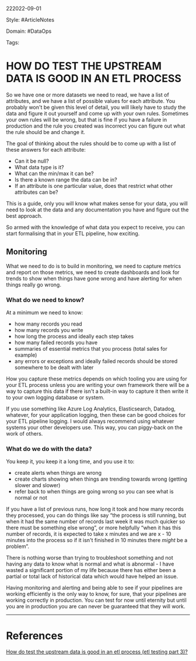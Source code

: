 222022-09-01

Style: #ArticleNotes 

Domain: #DataOps 

Tags:

# HOW DO TEST THE UPSTREAM DATA IS GOOD IN AN ETL PROCESS
So we have one or more datasets we need to read, we have a list of attributes, and we have a list of possible values for each attribute. You probably won't be given this level of detail, you will likely have to study the data and figure it out yourself and come up with your own rules. Sometimes your own rules will be wrong, but that is fine if you have a failure in production and the rule you created was incorrect you can figure out what the rule should be and change it.

The goal of thinking about the rules should be to come up with a list of these answers for each attribute:

-   Can it be null?
-   What data type is it?
-   What can the min/max it can be?
-   Is there a known range the data can be in?
-   If an attribute is one particular value, does that restrict what other attributes can be?

This is a guide, only you will know what makes sense for your data, you will need to look at the data and any documentation you have and figure out the best approach.

So armed with the knowledge of what data you expect to receive, you can start formalising that in your ETL pipeline, how exciting.

## Monitoring

What we need to do is to build in monitoring, we need to capture metrics and report on those metrics, we need to create dashboards and look for trends to show when things have gone wrong and have alerting for when things really go wrong.

### What do we need to know?

At a minimum we need to know:

-   how many records you read
-   how many records you write
-   how long the process and ideally each step takes
-   how many failed records you have
-   summaries of essential metrics that you process (total sales for example)
-   any errors or exceptions and ideally failed records should be stored somewhere to be dealt with later

How you capture these metrics depends on which tooling you are using for your ETL process unless you are writing your own framework there will be a way to capture this data if there isn't a built-in way to capture it then write it to your own logging database or system.

If you use something like Azure Log Analytics, Elasticsearch, Datadog, whatever, for your application logging, then these can be good choices for your ETL pipeline logging. I would always recommend using whatever systems your other developers use. This way, you can piggy-back on the work of others.


### What do we do with the data?

You keep it, you keep it a long time, and you use it to:

-   create alerts when things are wrong
-   create charts showing when things are trending towards wrong (getting slower and slower)
-   refer back to when things are going wrong so you can see what is normal or not

If you have a list of previous runs, how long it took and how many records they processed, you can do things like say “the process is still running, but when it had the same number of records last week it was much quicker so there must be something else wrong”, or more helpfully “when it has this number of records, it is expected to take x minutes and we are x - 10 minutes into the process so if it isn't finished in 10 minutes there _might_ be a problem”.

There is nothing worse than trying to troubleshoot something and not having any data to know what is normal and what is abnormal - I have wasted a significant portion of my life because there has either been a partial or total lack of historical data which would have helped an issue.

Having monitoring and alerting and being able to see if your pipelines are working efficiently is the only way to know, for sure, that your pipelines are working correctly in production. You can test for now until eternity but until you are in production you are can never be guaranteed that they will work.




___
# References
[How do test the upstream data is good in an etl process (etl testing part 3)?](https://the.agilesql.club/2019/09/how-do-test-the-upstream-data-is-good-in-an-etl-process-etl-testing-part-3/)